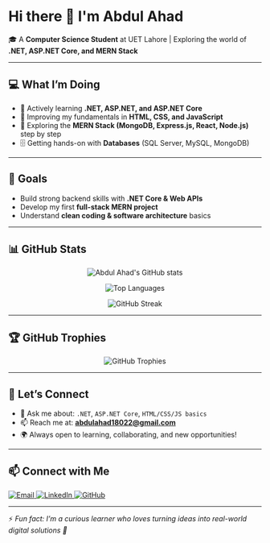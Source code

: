 # Hi there 👋 I'm Abdul Ahad  

🎓 A **Computer Science Student** at UET Lahore | Exploring the world of **.NET, ASP.NET Core, and MERN Stack**  

---

## 💻 What I’m Doing
- 🌱 Actively learning **.NET, ASP.NET, and ASP.NET Core**  
- 🎨 Improving my fundamentals in **HTML, CSS, and JavaScript**  
- 🔎 Exploring the **MERN Stack (MongoDB, Express.js, React, Node.js)** step by step  
- 🗄 Getting hands-on with **Databases** (SQL Server, MySQL, MongoDB)  

---

## 🚀 Goals
- Build strong backend skills with **.NET Core & Web APIs**  
- Develop my first **full-stack MERN project**  
- Understand **clean coding & software architecture** basics  

---

## 📊 GitHub Stats

<p align="center">
  <img src="https://github-readme-stats.vercel.app/api?username=AbdulAhad87522&show_icons=true&theme=radical" alt="Abdul Ahad's GitHub stats" />
</p>

<p align="center">
  <img src="https://github-readme-stats.vercel.app/api/top-langs/?username=AbdulAhad87522&layout=compact&theme=radical" alt="Top Languages"/>

</p> 


<p align="center">
  <img src="https://github-readme-streak-stats.herokuapp.com/?user=AbdulAhad87522&theme=radical" alt="GitHub Streak" />
</p>

---

## 🏆 GitHub Trophies  

<p align="center">
  <img src="https://github-profile-trophy.vercel.app/?username=AbdulAhad87522&theme=radical&no-frame=false&no-bg=false&margin-w=15&margin-h=15&row=2&column=4" alt="GitHub Trophies"/>
</p>



---

## 🤝 Let’s Connect
- 💬 Ask me about: `.NET`, `ASP.NET Core`, `HTML/CSS/JS basics`  
- 📫 Reach me at: **abdulahad18022@gmail.com**  
- 🌍 Always open to learning, collaborating, and new opportunities!  

---

## 📫 Connect with Me  

<p align="left">
  <a href="mailto:abdulahad18022@gmail.com" target="_blank">
    <img src="https://img.shields.io/badge/Email-D14836?style=for-the-badge&logo=gmail&logoColor=white" alt="Email"/>
  </a>
  
  <a href="[https://www.linkedin.com/in/abdul-ahad87522](https://www.linkedin.com/in/abdul-ahad-29199a327?utm_source=share&utm_campaign=share_via&utm_content=profile&utm_medium=android_app)" target="_blank">
    <img src="https://img.shields.io/badge/LinkedIn-0077B5?style=for-the-badge&logo=linkedin&logoColor=white" alt="LinkedIn"/>
  </a>

  <a href="https://github.com/AbdulAhad87522" target="_blank">
    <img src="https://img.shields.io/badge/GitHub-100000?style=for-the-badge&logo=github&logoColor=white" alt="GitHub"/>
  </a>
</p>

---

⚡ *Fun fact: I’m a curious learner who loves turning ideas into real-world digital solutions 🚀*  
